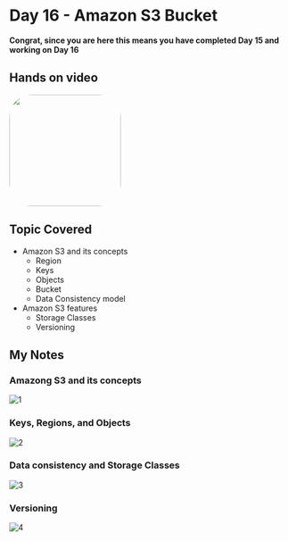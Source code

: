 # Day 16 - Amazon S3 Bucket

**Congrat, since you are here this means you have completed Day 15 and working on Day 16**

## Hands on video
<a href="https://youtu.be/tvGBAAk65xY">
<img src="https://i3.ytimg.com/vi/tvGBAAk65xY/hqdefault.jpg" align="center" width="200" style="border-radius:40px" />
</a>

## Topic Covered
  - Amazon S3 and its concepts
    - Region
    - Keys
    - Objects
    - Bucket
    - Data Consistency model
  - Amazon S3 features
    - Storage Classes
    - Versioning

## My Notes

  ### Amazong S3 and its concepts
  ![1](https://user-images.githubusercontent.com/41295276/121351879-da779e00-c949-11eb-94b3-ffea6eb91bbd.jpeg)

  ### Keys, Regions, and Objects
  ![2](https://user-images.githubusercontent.com/41295276/121351875-d9df0780-c949-11eb-9c81-c96cc24943c1.jpeg)

  ### Data consistency and Storage Classes
  ![3](https://user-images.githubusercontent.com/41295276/121351867-d8adda80-c949-11eb-8ce4-52b3cd58d118.jpeg)
  
  ### Versioning
  ![4](https://user-images.githubusercontent.com/41295276/121351848-d481bd00-c949-11eb-8a6e-7039f78cf2b5.jpeg)
